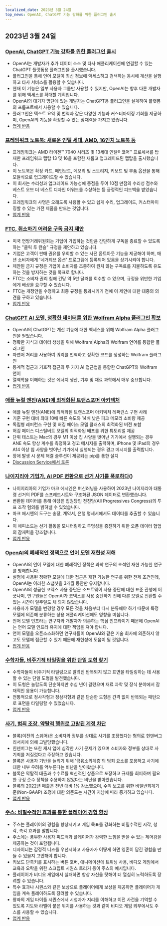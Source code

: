 ```yaml
---
localized_date: 2023년 3월 24일
top_news: OpenAI, ChatGPT 기능 강화를 위한 플러그인 출시
---
```


## 2023년 3월 24일

### [OpenAI, ChatGPT 기능 강화를 위한 플러그인 출시](https://openai.com/blog/chatgpt-plugins)

- OpenAI는 개발자가 추가 데이터 소스 및 타사 애플리케이션에 연결할 수 있는 ChatGPT 플랫폼용 플러그인을 출시했습니다.
- 플러그인을 통해 언어 모델이 최신 정보에 액세스하고 검색하는 동시에 계산을 실행하고 타사 서비스를 활용할 수 있습니다.
- 현재 이 기능은 일부 사용자 그룹만 사용할 수 있지만, OpenAI는 향후 다른 개발자를 위해 액세스를 확대할 계획입니다.
- OpenAI의 대기자 명단에 있는 개발자는 ChatGPT용 플러그인을 설계하여 플랫폼의 프롬프트에서 사용할 수 있습니다.
- 플러그인은 텍스트 요약 및 번역과 같은 다양한 기능과 커스터마이징 기회를 제공하며, OpenAI의 기능을 확장할 수 있는 잠재력을 가지고 있습니다.
- [업계 반응](http://news.ycombinator.com/item?id=35277677)

### [프레임워크 노트북: 새로운 인텔 세대, AMD, 16인치 노트북 등](https://frame.work/)

- 프레임워크는 AMD 라이젠™ 7040 시리즈 및 13세대 인텔® 코어™ 프로세서를 탑재한 프레임워크 랩탑 13 및 16을 포함한 새롭고 업그레이드된 랩탑을 출시했습니다.
- 이 노트북은 확장 카드, 메인보드, 메모리 및 스토리지, 키보드 및 부품 옵션을 통해 모듈식으로 업그레이드할 수 있습니다.
- 이 회사는 수리성과 업그레이드 가능성에 중점을 두어 10점 만점의 수리성 점수와 베스트 오브 더 베스트 디자인 어워드를 수상하는 등 긍정적인 피드백을 받았습니다.
- 프레임워크의 사명은 오래도록 사용할 수 있고 쉽게 수리, 업그레이드, 커스터마이징할 수 있는 가전 제품을 만드는 것입니다.
- [업계 반응](http://news.ycombinator.com/item?id=35277660)

### [FTC, 취소하기 어려운 구독 금지 제안](https://www.theverge.com/2023/3/23/23652373/ftc-click-to-cancel-subscription-service-dark-patterns-ban)

- 미국 연방거래위원회는 기업이 가입하는 것만큼 간단하게 구독을 종료할 수 있도록 하는 "클릭 투 캔슬" 규정을 제안하고 있습니다.
- 기업은 고객이 판매 권유를 우회할 수 있는 사전 옵트아웃 기능을 제공해야 하며, 매년 소비자에게 '네거티브 옵션' 프로그램에 등록되어 있음을 상기시켜야 합니다.
- 제안된 금지 규정은 기업이 소비자를 조종하여 원치 않는 구독료를 지불하도록 유도하는 것을 방지하는 것을 목표로 합니다.
- FTC는 소비자 권리 침해 건당 약 5만 달러를 회수할 수 있으며, 규정을 위반한 기업에게 배상을 요구할 수 있습니다.
- FTC는 개정안을 수정하고 최종 규정을 통과시키기 전에 이 제안에 대한 대중의 의견을 구하고 있습니다.
- [업계 반응](http://news.ycombinator.com/item?id=35274519)

### [ChatGPT AI 모델, 정확한 데이터를 위한 Wolfram Alpha 플러그인 확보](https://writings.stephenwolfram.com/2023/03/chatgpt-gets-its-wolfram-superpowers/)

- OpenAI의 ChatGPT는 계산 기능에 대한 액세스를 위해 Wolfram Alpha 플러그인을 얻었습니다.
- 정확한 지식과 데이터 생성을 위해 Wolfram|Alpha와 Wolfram 언어를 통합한 플러그인
- 자연어 처리를 사용하여 쿼리를 번역하고 정확한 코드를 생성하는 Wolfram 플러그인
- 통계적 접근과 기호적 접근의 두 가지 AI 접근법을 통합한 ChatGPT와 Wolfram 언어
- 열역학을 이해하는 것은 에너지 생산, 기후 및 재료 과학에서 매우 중요합니다.
- [업계 반응](http://news.ycombinator.com/item?id=35277925)

### [애플 뉴럴 엔진(ANE)에 최적화된 트랜스포머 아키텍처](https://github.com/apple/ml-ane-transformers)

- 애플 뉴럴 엔진(ANE)에 최적화된 트랜스포머 아키텍처 레퍼런스 구현 사례
- 기준 구현 대비 최대 10배 빠른 속도와 14배 낮은 피크 메모리 소비량 제공
- 독립형 레퍼런스 구현 및 허깅 페이스 모델 클래스의 최적화된 버전 포함
- 허깅 페이스 디스틸버트 모델의 최적화된 배포를 위한 튜토리얼 제공
- 단위 테스트는 Mac의 경우 M1 이상 칩 사양을 벗어난 기기에서 실행되는 경우 ANE 속도 향상 계수를 측정하고 경고 메시지를 출력하며, iPhone 및 iPad의 경우 A14 이상 칩 사양을 벗어난 기기에서 실행되는 경우 경고 메시지를 출력합니다.
- 장애 발생 시 문제 해결 솔루션이 제공되는 pip를 통한 설치
- [Discussion Service에서 토론](http://news.ycombinator.com/item?id=35282325)

### [나이지리아 기업가, AI PDF 변환으로 선거 사기를 폭로하다](https://markessien.com/posts/drama_of_transcription/)()

- 나이지리아의 기업가 마크 에시엔은 머신러닝을 사용하여 2023년 나이지리아 대통령 선거의 PDF를 스프레드시트와 구조화된 JSON 데이터로 변환했습니다.
- 변환된 데이터를 통해 야당은 집권당인 전진당(All Progressives Congress)의 투표 조작 혐의를 밝혀낼 수 있었습니다.
- 마크 에시엔의 도구는 송장, 계약서, 은행 명세서에서도 데이터를 추출할 수 있습니다.
- 이 에피소드는 선거 활동을 모니터링하고 투명성을 증진하기 위한 오픈 데이터 협업의 잠재력을 강조합니다.
- [업계 반응](http://news.ycombinator.com/item?id=35272227)

### [OpenAI의 폐쇄적인 정책으로 언어 모델 재현성 저해](https://aisnakeoil.substack.com/p/openais-policies-hinder-reproducible)

- OpenAI의 언어 모델에 대한 폐쇄적인 정책은 과학 연구의 초석인 재현 가능한 연구를 방해합니다.
- 실험에 사용된 정확한 모델에 대한 접근은 재현 가능한 연구를 위한 전제 조건인데, OpenAI는 이러한 스냅샷을 3개월 동안만 유지합니다.
- OpenAI의 성급한 코덱스 사용 중단은 소프트웨어 사용 중단에 대한 표준 관행에 어긋나며, 연구원들은 OpenAI가 코덱스를 사용 중단하기 전에 다른 모델로 전환할 수 있는 시간이 일주일도 채 되지 않았습니다.
- 사용자가 모델을 변경할 경우 모든 것을 처음부터 다시 분류해야 하기 때문에 특정 모델에 의존해 분류하는 상용 애플리케이션에도 영향을 미칩니다.
- 언어 모델 인프라는 연구자와 개발자가 의존하는 핵심 인프라이기 때문에 OpenAI는 언어 모델 인프라 유지에 대한 책임을 져야 합니다.
- 언어 모델을 오픈소스화하면 연구자들이 OpenAI와 같은 기술 회사에 의존하지 않고도 모델에 접근할 수 있기 때문에 재현성에 도움이 될 것입니다.
- [업계 반응](http://news.ycombinator.com/item?id=35269304)

### [수학자들, 비주기적 타일링을 위한 단일 도형 찾기](https://www.newscientist.com/article/2365363-mathematicians-discover-shape-that-can-tile-a-wall-and-never-repeat/)

- 수학자들이 비주기적 타일링으로 알려진 반복되지 않고 표면을 타일링하는 데 사용할 수 있는 단일 도형을 발견했습니다.
- 이 도형은 놀랍도록 단순하지만 수십 년이 걸렸으며 재료 과학 및 장식 분야에서 잠재적인 응용이 가능합니다.
- 전통적으로 정사각형과 정삼각형과 같은 단순한 도형은 간격 없이 반복되는 패턴으로 표면을 타일링할 수 있었습니다.
- [업계 반응](http://news.ycombinator.com/item?id=35273707)

### [사기, 범죄 조장, 약탈적 행위로 고발된 계정 차단](https://hindenburgresearch.com/block/)

- 블록(이전의 스퀘어)은 소비자와 정부를 상대로 사기를 조장했다는 혐의로 힌덴버그 리서치에 의해 고발당했습니다.
- 힌덴버그는 또한 캐시 앱에 심각한 사기 문제가 있으며 소비자와 정부를 상대로 사기죄를 저질렀다고 주장하고 있습니다.
- 블록은 사용자 기반을 늘리기 위해 '금융소외계층'의 범죄 요소를 포용하고 사기에 대한 내부 우려를 억누른다는 비난을 받아왔습니다.
- 블록은 약탈적 대출과 수수료를 혁신적인 상품으로 포장하고 규제를 회피하며 필요한 규정 준수 정책을 수용하지 않았다는 비난을 받아왔습니다.
- 블록의 2022년 매출은 전년 대비 1% 감소했으며, 수익 보고를 위한 비일반회계기준(Non-GAAP) 조정에 대한 의존도는 시간이 지남에 따라 증가하고 있습니다.
- [업계 반응](http://news.ycombinator.com/item?id=35273782)

### [주스: 비필수적인 효과를 통한 플레이어 경험 향상](https://garden.bradwoods.io/notes/design/juice)

- 주스는 플레이어의 경험을 향상시키고 게임 목표를 강화하는 비필수적인 시각, 청각, 촉각 효과를 말합니다.
- 주스에는 풍부한 사용자 피드백과 플레이어가 강력한 느낌을 받을 수 있는 제어감을 제공하는 것이 포함됩니다.
- 디자이너는 감정적 니즈를 우선시하고 사용자가 어떻게 하면 영혼이 담긴 경험을 만들 수 있을지 고민해야 합니다.
- 키보드 단축키를 표시하는 버튼 호버, 애니메이션에 트위닝 사용, 비디오 게임에서 교육과 오락을 위한 스크립트 시퀀스 트리거 등이 주스의 예시입니다.
- 플레이어가 비디오 게임에서 실패하면 항상 자신을 탓해야 더 열심히 노력하도록 장려할 수 있습니다.
- 특수 효과나 시퀀스와 같은 보상으로 플레이어에게 보상을 제공하면 플레이어가 게임을 계속 플레이하도록 장려할 수 있습니다.
- 왕좌의 게임 타이틀 시퀀스에서 시청자가 지리를 이해하고 이전 사건을 기억할 수 있도록 지도와 라벨이 붙은 위치를 사용하는 것과 같이 비디오 게임 외부에서도 주스를 사용할 수 있습니다.
- [업계 반응](http://news.ycombinator.com/item?id=35273139)
